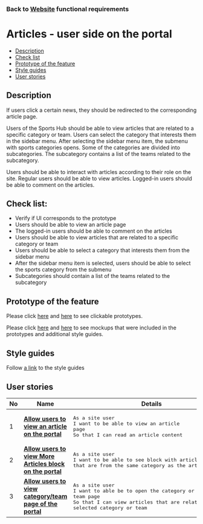 ### Back to [Website](/sports_hub_portal/web_application_features/web_application_features_list/) functional requirements

# Articles - user side on the portal

- [Description](#description)
- [Check list](#check-list)
- [Prototype of the feature](#prototype-of-the-feature)
- [Style guides](#style-guides)
- [User stories](#user-stories)

## Description

If users click a certain news, they should be redirected to the corresponding article page.

Users of the Sports Hub should be able to view articles that are related to a specific category or team. Users can select the category that interests them in the sidebar menu. After selecting the sidebar menu item, the submenu with sports categories opens. Some of the categories are divided into subcategories. The subcategory contains a list of the teams related to the subcategory.

Users should be able to interact with articles according to their role on the site. Regular users should be able to view articles. Logged-in users should be able to comment on the articles.

## Check list:

  - Verify if UI corresponds to the prototype
  - Users should be able to view an article page
  - The logged-in users should be able to comment on the articles
  - Users should be able to view articles that are related to a specific category or team
  - Users should be able to select a category that interests them from the sidebar menu
  - After the sidebar menu item is selected, users should be able to select the sports category from the submenu
  - Subcategories should contain a list of the teams related to the subcategory

## Prototype of the feature

Please click [here](https://www.figma.com/proto/ZzrUgMKcDZQ724xuUlTv60/Articles-User-Side?node-id=6555%3A1605&viewport=340%2C419%2C0.08522418141365051&scaling=min-zoom) and [here](https://www.figma.com/proto/YtKIh0i79C3og2Jvrc4BHI/League-and-Team-Page?node-id=0%3A2&viewport=360%2C481%2C0.0646771639585495&scaling=min-zoom) to see clickable prototypes.

Please click [here](https://www.figma.com/file/ZzrUgMKcDZQ724xuUlTv60/Articles-User-Side?node-id=0%3A1) and [here](https://www.figma.com/file/YtKIh0i79C3og2Jvrc4BHI/League-and-Team-Page?node-id=0%3A1) to see mockups that were included in the prototypes and additional style guides.

## Style guides

Follow [a link](https://www.figma.com/proto/0zkkf5WC77OSpvyD6YXpFE/Style-guides?page-id=0%3A1&node-id=19%3A5368&viewport=266%2C48%2C0.54&scaling=min-zoom&starting-point-node-id=19%3A5368) to the style guides

## User stories

No           |      Name     |   Details
------------ | ------------- | -------------
1 |[**Allow users to view an article on the portal**](/sports_hub_portal/web_application_features/articles_user_side/user_stories/view_an_article)|<pre>As a site user <br>I want to be able to view an article page<br>So that I can read an article content</pre>
2 |[**Allow users to view More Articles block on the portal**](/sports_hub_portal/web_application_features/articles_user_side/user_stories/more_articles_block)|<pre>As a site user<br>I want to be able to see block with articles that are from the same category as the article I view</pre>
3 |[**Allow users to view category/team page of the portal**](/sports_hub_portal/web_application_features/articles_user_side/user_stories/league_and_team_page_of_the_portal)|<pre>As a site user<br>I want to able be to open the category or team page<br>So that I can view articles that are related to the selected category or team</pre>
